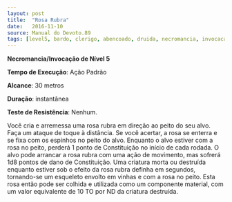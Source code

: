 ```yaml
---
layout: post
title:  "Rosa Rubra"
date:   2016-11-10
source: Manual do Devoto.89
tags: [level5, bardo, clerigo, abencoado, druida, necromancia, invocacao, padrao, metros, instantanea, nenhum, dano]
---
```


**Necromancia/Invocação de Nível 5**

**Tempo de Execução**: Ação Padrão

**Alcance**: 30 metros

**Duração**: instantânea

**Teste de Resistência**: Nenhum.

Você cria e arremessa uma rosa rubra 
em direção ao peito do seu alvo. Faça 
um ataque de toque à distância. Se você 
acertar, a rosa se enterra e se fixa com os 
espinhos no peito do alvo. Enquanto o 
alvo estiver com a rosa no peito, perderá 
1 ponto de Constituição no início de 
cada rodada. O alvo pode arrancar a rosa 
rubra com uma ação de movimento, mas 
sofrerá 1d8 pontos de dano de Constituição. Uma criatura morta ou destruída 
enquanto estiver sob o efeito da rosa 
rubra definha em segundos, tornando-se 
um esqueleto envolto em vinhas e com 
a rosa no peito. Esta rosa então pode ser 
colhida e utilizada como um componente 
material, com um valor equivalente de 10 
TO por ND da criatura destruída.

